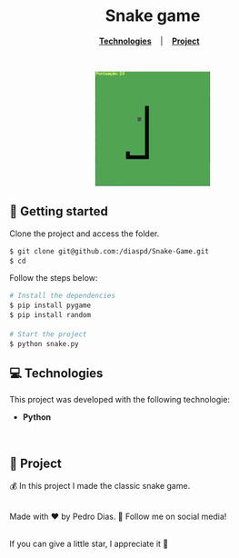<h1 align="center">
  Snake game
</h1>

<p align="center"> 
  <a href="#-Technologies"><b>Technologies</b></a>&nbsp;&nbsp;&nbsp; |&nbsp;&nbsp;&nbsp;
  <a href="#-Project"><b>Project</b></a>&nbsp;&nbsp;&nbsp;
</p>

<br>

<p align="center">
  <img alt="./image.png" src="./image.png" width="40%">
</p>

## 🚀 Getting started

Clone the project and access the folder.

```bash
$ git clone git@github.com:/diaspd/Snake-Game.git
$ cd 
```

Follow the steps below:
```bash
# Install the dependencies
$ pip install pygame
$ pip install random

# Start the project
$ python snake.py
```

## 💻 Technologies

This project was developed with the following technologie:

- <b> Python </b>

<br>

## 📄 Project
💰 In this project I made the classic snake game.
<br> </br>


Made with ♥ by Pedro Dias. 👋 Follow me on social media!
<br></br>

If you can give a little star, I appreciate it 🤩
